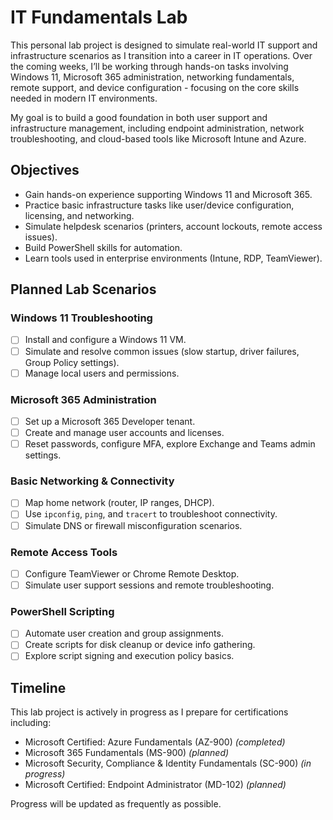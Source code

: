 # IT Fundamentals Lab

This personal lab project is designed to simulate real-world IT support and infrastructure scenarios as I transition into a career in IT operations. Over the coming weeks, I’ll be working through hands-on tasks involving Windows 11, Microsoft 365 administration, networking fundamentals, remote support, and device configuration - focusing on the core skills needed in modern IT environments.

My goal is to build a good foundation in both user support and infrastructure management, including endpoint administration, network troubleshooting, and cloud-based tools like Microsoft Intune and Azure.

## Objectives
- Gain hands-on experience supporting Windows 11 and Microsoft 365.
- Practice basic infrastructure tasks like user/device configuration, licensing, and networking.
- Simulate helpdesk scenarios (printers, account lockouts, remote access issues).
- Build PowerShell skills for automation.
- Learn tools used in enterprise environments (Intune, RDP, TeamViewer).

## Planned Lab Scenarios

### Windows 11 Troubleshooting
- [ ] Install and configure a Windows 11 VM.
- [ ] Simulate and resolve common issues (slow startup, driver failures, Group Policy settings).
- [ ] Manage local users and permissions.

### Microsoft 365 Administration
- [ ] Set up a Microsoft 365 Developer tenant.
- [ ] Create and manage user accounts and licenses.
- [ ] Reset passwords, configure MFA, explore Exchange and Teams admin settings.

### Basic Networking & Connectivity
- [ ] Map home network (router, IP ranges, DHCP).
- [ ] Use `ipconfig`, `ping`, and `tracert` to troubleshoot connectivity.
- [ ] Simulate DNS or firewall misconfiguration scenarios.

### Remote Access Tools
- [ ] Configure TeamViewer or Chrome Remote Desktop.
- [ ] Simulate user support sessions and remote troubleshooting.

### PowerShell Scripting
- [ ] Automate user creation and group assignments.
- [ ] Create scripts for disk cleanup or device info gathering.
- [ ] Explore script signing and execution policy basics.

## Timeline
This lab project is actively in progress as I prepare for certifications including:
- Microsoft Certified: Azure Fundamentals (AZ-900) *(completed)*
- Microsoft 365 Fundamentals (MS-900) *(planned)*
- Microsoft Security, Compliance & Identity Fundamentals (SC-900) *(in progress)*
- Microsoft Certified: Endpoint Administrator (MD-102) *(planned)*

Progress will be updated as frequently as possible.
